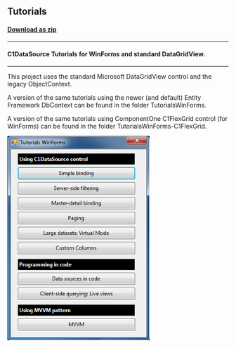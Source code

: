 ## Tutorials
#### [Download as zip](https://grapecity.github.io/DownGit/#/home?url=https://github.com/GrapeCity/ComponentOne-WinForms-Samples/tree/master/NetFramework\DataSource\VB\TutorialsWinForms-ObjectContext)
____
#### C1DataSource Tutorials for WinForms and standard DataGridView.
____
This project uses the standard Microsoft DataGridView control and the legacy ObjectContext.

A version of the same tutorials using the newer (and default) Entity Framework DbContext can be found in the folder TutorialsWinForms.

A version of the same tutorials using ComponentOne C1FlexGrid control (for WinForms) can be found in the folder TutorialsWinForms-C1FlexGrid.

![screenshot](screenshot.png)
